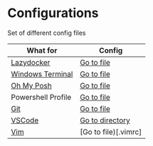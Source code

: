# Configurations

Set of different config files

| What for | Config |
| --- | --- |
| [Lazydocker](https://github.com/jesseduffield/lazydocker) | [Go to file](lazydocker/config.yml) |
| [Windows Terminal](https://github.com/microsoft/terminal) | [Go to file](terminal/settings.json) |
| [Oh My Posh](https://ohmyposh.dev/) | [Go to file](powershell/oh-my-posh.json) |
| Powershell Profile | [Go to file](powershell/Microsoft.PowerShell_profile.ps1) |
| [Git](https://git-scm.com/) | [Go to file](.gitconfig) |
| [VSCode](https://code.visualstudio.com/) | [Go to directory](vscode) |
| [Vim](https://www.vim.org/) | [Go to file)[.vimrc] |
